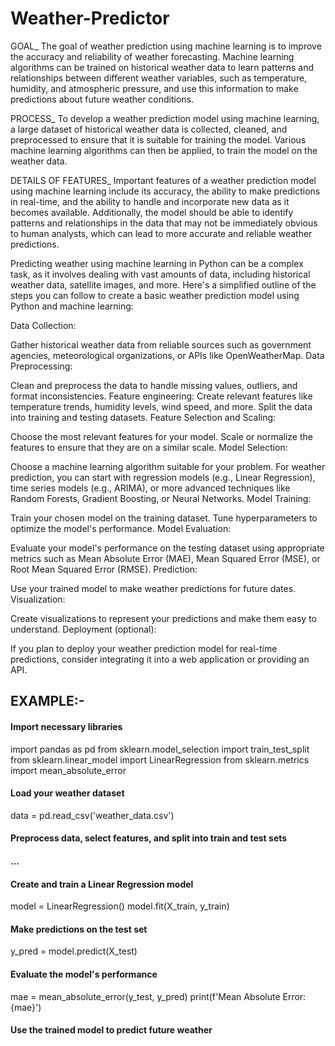 # Weather-Predictor

GOAL_
The goal of weather prediction using machine learning is to improve the accuracy and reliability of weather forecasting. 
Machine learning algorithms can be trained on historical weather data to learn patterns and relationships between different weather variables,
such as temperature, humidity, and atmospheric pressure, and use this information to make predictions about future weather conditions.

PROCESS_
To develop a weather prediction model using machine learning, a large dataset of historical weather data is collected, cleaned,
and preprocessed to ensure that it is suitable for training the model.
Various machine learning algorithms can then be applied, to train the model on the weather data.

DETAILS OF FEATURES_
Important features of a weather prediction model using machine learning include its accuracy, the ability to make predictions in real-time,
and the ability to handle and incorporate new data as it becomes available. Additionally, the model should be able to identify patterns and
relationships in the data that may not be immediately obvious to human analysts, which can lead to more accurate and reliable weather predictions.



Predicting weather using machine learning in Python can be a complex task, as it involves dealing with vast amounts of data, including historical weather data, satellite images, and more. Here's a simplified outline of the steps you can follow to create a basic weather prediction model using Python and machine learning:

Data Collection:

Gather historical weather data from reliable sources such as government agencies, meteorological organizations, or APIs like OpenWeatherMap.
Data Preprocessing:

Clean and preprocess the data to handle missing values, outliers, and format inconsistencies.
Feature engineering: Create relevant features like temperature trends, humidity levels, wind speed, and more.
Split the data into training and testing datasets.
Feature Selection and Scaling:

Choose the most relevant features for your model.
Scale or normalize the features to ensure that they are on a similar scale.
Model Selection:

Choose a machine learning algorithm suitable for your problem. For weather prediction, you can start with regression models (e.g., Linear Regression), time series models (e.g., ARIMA), or more advanced techniques like Random Forests, Gradient Boosting, or Neural Networks.
Model Training:

Train your chosen model on the training dataset.
Tune hyperparameters to optimize the model's performance.
Model Evaluation:

Evaluate your model's performance on the testing dataset using appropriate metrics such as Mean Absolute Error (MAE), Mean Squared Error (MSE), or Root Mean Squared Error (RMSE).
Prediction:

Use your trained model to make weather predictions for future dates.
Visualization:

Create visualizations to represent your predictions and make them easy to understand.
Deployment (optional):

If you plan to deploy your weather prediction model for real-time predictions, consider integrating it into a web application or providing an API.

## EXAMPLE:-

#### Import necessary libraries
import pandas as pd
from sklearn.model_selection import train_test_split
from sklearn.linear_model import LinearRegression
from sklearn.metrics import mean_absolute_error

#### Load your weather dataset
data = pd.read_csv('weather_data.csv')

#### Preprocess data, select features, and split into train and test sets
#### ...


#### Create and train a Linear Regression model
model = LinearRegression()
model.fit(X_train, y_train)

#### Make predictions on the test set
y_pred = model.predict(X_test)

#### Evaluate the model's performance
mae = mean_absolute_error(y_test, y_pred)
print(f'Mean Absolute Error: {mae}')

#### Use the trained model to predict future weather
